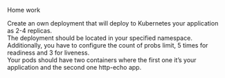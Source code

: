 Home work

Create an own deployment that will deploy to Kubernetes your application as 2-4 replicas.  
The deployment should be located in your specified namespace.  
Additionally, you have to configure the count of probs limit, 5 times for readiness and 3 for liveness.  
Your pods should have two containers where the first one it’s your application and the second one http-echo app.  
